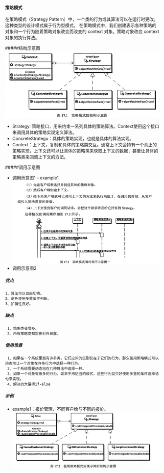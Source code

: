 #### **策略模式**

在策略模式（Strategy Pattern）中，一个类的行为或其算法可以在运行时更改。这种类型的设计模式属于行为型模式。
在策略模式中，我们创建表示各种策略的对象和一个行为随着策略对象改变而改变的 context 对象。策略对象改变 context 对象的执行算法。

#####结构示意图
![结构示意图](shiyitu.png)
+ Strategy: 策略接口，用来约束一系列具体的策略算法。Context使用这个接口来调用具体的策略实现定义算法。
+ ConcreteStrategu：具体的策略实现，也就是具体的算法实现。
+ Context：上下文，复制和具体的策略类交互。通常上下文会持有一个真正的策略实现，上下文还可以让具体的策略类来获取上下文的数据，甚至让具体的策略类来回调上下文的方法。

#####调用示意图
+ 调用示意图1 - example1
![调用示意图](example1/diaoyongtu1.png)
+ 调用示意图2

##### 优点
    1、算法可以自由切换。 
    2、避免使用多重条件判断。
    3、扩展性良好。
    
##### 缺点
     1、策略类会增多。 
     2、所有策略类都需要对外暴露。
     
##### 使用场景
     1、如果在一个系统里面有许多类，它们之间的区别仅在于它们的行为，那么使用策略模式可以动态地让一个对象在许多行为中选择一种行为。 
     2、一个系统需要动态地在几种算法中选择一种。 
     3、如果一个对象有很多的行为，如果不用恰当的模式，这些行为就只好使用多重的条件选择语句来实现。
     4、解决的大量得if-else

##### 示例
+ example1：报价管理，不同客户给与不同的报价。
![示意图](example1/example1.png)
